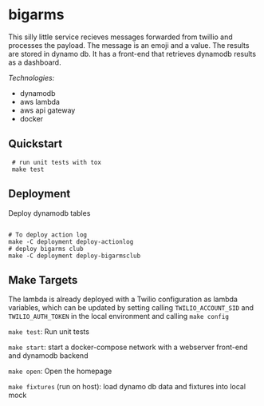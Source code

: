 bigarms
=======

This silly little service recieves messages forwarded from twillio and processes the payload. The message is an emoji and a value. The results are stored in dynamo db. It has a front-end that retrieves dynamodb results as a dashboard.

*Technologies:*

* dynamodb
* aws lambda
* aws api gateway
* docker

## Quickstart


```
 # run unit tests with tox
 make test
```

## Deployment

Deploy dynamodb tables

```

# To deploy action log
make -C deployment deploy-actionlog
# deploy bigarms club
make -C deployment deploy-bigarmsclub
```

## Make Targets

The lambda is already deployed with a Twilio configuration as lambda variables, which can be updated by setting calling `TWILIO_ACCOUNT_SID` and `TWILIO_AUTH_TOKEN` in the local environment and calling `make config`

`make test`: Run unit tests

`make start`: start a docker-compose network with a webserver front-end and dynamodb backend

`make open`: Open the homepage

`make fixtures` (run on host): load dynamo db data and fixtures into local mock